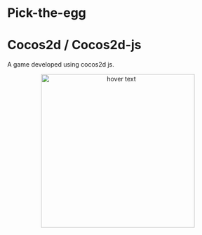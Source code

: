# Pick-the-egg
# Cocos2d / Cocos2d-js
A game developed using cocos2d js. 
<p align="center">
  <img src="../../res/Capture.png" width="350" title="hover text">
</p>
